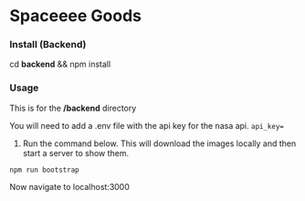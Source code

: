 # Spaceeee Goods

### Install (Backend)
cd **backend** && npm install

### Usage
This is for the **/backend** directory

You will need to add a .env file with the api key for the nasa api.
`api_key=`

1. Run the command below. This will download the images locally and then start a server to show them. 

`
npm run bootstrap
`

Now navigate to localhost:3000